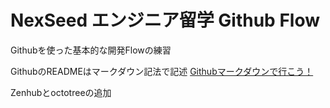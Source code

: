 # NexSeed エンジニア留学 Github Flow

Githubを使った基本的な開発Flowの練習

GithubのREADMEはマークダウン記法で記述
[Githubマークダウンで行こう！](https://gist.github.com/wate/7072365)

Zenhubとoctotreeの追加
